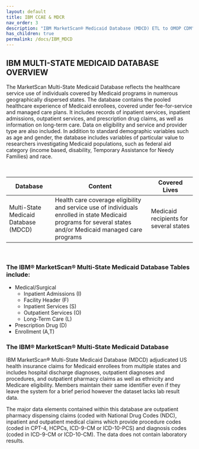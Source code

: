 ```yaml
---
layout: default
title: IBM CCAE & MDCR
nav_order: 3
description: "IBM MarketScan® Medicaid Database (MDCD) ETL to OMOP CDM"
has_children: true
permalink: /docs/IBM_MDCD
---
```


## IBM MULTI-STATE MEDICAID DATABASE OVERVIEW

The MarketScan Multi-State Medicaid Database reflects the healthcare service use of individuals covered by Medicaid programs in numerous geographically dispersed states. The database contains the pooled healthcare experience of Medicaid enrollees, covered under fee-for-service and managed care plans. It includes records of inpatient services, inpatient admissions, outpatient services, and prescription drug claims, as well as information on long-term care. Data on eligibility and service and provider type are also included. In addition to standard demographic variables such as age and gender, the database includes variables of particular value to researchers investigating Medicaid populations, such as federal aid category (income based, disability, Temporary Assistance for Needy Families) and race.

<br>

 | Database | Content | Covered Lives |
 | --- | --- | --- | 
| Multi-State Medicaid Database (MDCD) |  Health care coverage eligibility and service use of individuals enrolled in state Medicaid programs for several states and/or Medicaid managed care programs | Medicaid recipients for several states| 


<br>

### The IBM® MarketScan® Multi-State Medicaid Database Tables include:

* Medical/Surgical
    * Inpatient Admissions (I)
    * Facility Header (F)
    * Inpatient Services (S) 
    * Outpatient Services (O)
    * Long-Term Care (L)
* Prescription Drug (D)
* Enrollment (A,T)

### The IBM® MarketScan® Multi-State Medicaid Database
IBM MarketScan® Multi-State Medicaid Database (MDCD) adjudicated US health insurance claims for Medicaid enrollees from multiple states and includes hospital discharge diagnoses, outpatient diagnoses and procedures, and outpatient pharmacy claims as well as ethnicity and Medicare eligibility.  Members maintain their same identifier even if they leave the system for a brief period however the dataset lacks lab result data.  

The major data elements contained within this database are outpatient pharmacy dispensing claims (coded with National Drug Codes (NDC), inpatient and outpatient medical claims which provide procedure codes (coded in CPT-4, HCPCs, ICD-9-CM or ICD-10-PCS) and diagnosis codes (coded in ICD-9-CM or ICD-10-CM).  The data does not contain laboratory results.  
<br>



